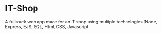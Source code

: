 # IT-Shop
 A fullstack web app made for an IT shop using multiple technologies (Node, Express, EJS, SQL, Html, CSS, Javascript )

